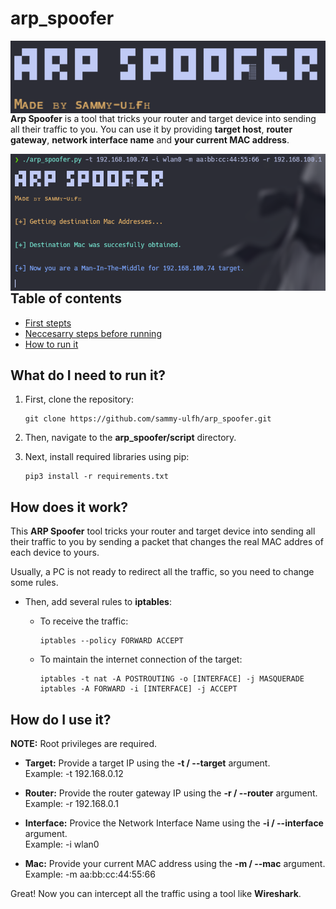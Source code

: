 # arp_spoofer

<p align="center">
    <img width="700"
        src="images/001.png"
        alt="Main Banner"
        style="float: left; margin-right: 10px;">
</p>

**Arp Spoofer** is a tool that tricks your router and target device into sending all their traffic to you. You can use it by providing **target host**, **router gateway**, **network interface name** and **your current MAC address**.

<p align="center">
    <img width="700"
        src="images/002.png"
        alt="Tool excecution Example"
        style="float: left; margin-right: 10px;">
</p>

## Table of contents

- [First stepts](#what-do-i-need-to-run-it)
- [Neccesarry steps before running](#how-does-it-work)
- [How to run it](#how-do-i-use-it)

## What do I need to run it?

1. First, clone the repository:

    ```git
    git clone https://github.com/sammy-ulfh/arp_spoofer.git
    ```

2. Then, navigate to the **arp_spoofer/script** directory.

3. Next, install required libraries using pip:

    ```pip3
    pip3 install -r requirements.txt
    ```

## How does it work?

This **ARP Spoofer** tool tricks your router and target device into sending all their traffic to you by sending a packet that changes the real MAC addres of each device to yours.

Usually, a PC is not ready to redirect all the traffic, so you need to change some rules.

- Then, add several rules to **iptables**:

    - To receive the traffic:<br/>
        ```shell
        iptables --policy FORWARD ACCEPT
        ```

    - To maintain the internet connection of the target:<br/>
        ```shell
        iptables -t nat -A POSTROUTING -o [INTERFACE] -j MASQUERADE
        iptables -A FORWARD -i [INTERFACE] -j ACCEPT
        ```

## How do I use it?

**NOTE:** Root privileges are required.

- **Target:**
    Provide a target IP using the **-t / --target** argument.<br/>
    Example: -t 192.168.0.12

- **Router:**
    Provide the router gateway IP using the **-r / --router** argument.<br/>
    Example: -r 192.168.0.1

- **Interface:**
    Provice the Network Interface Name using the **-i / --interface** argument.<br/>
    Example: -i wlan0

- **Mac:**
    Provide your current MAC address using the **-m / --mac** argument.<br/>
    Example: -m aa:bb:cc:44:55:66

Great! Now you can intercept all the traffic using a tool like **Wireshark**.
